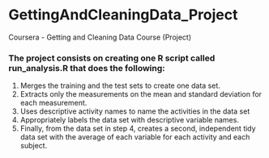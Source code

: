 # GettingAndCleaningData_Project
Coursera - Getting and Cleaning Data Course (Project)

### The project consists on creating one R script called run_analysis.R that does the following:
1. Merges the training and the test sets to create one data set.
2. Extracts only the measurements on the mean and standard deviation for each measurement.
3. Uses descriptive activity names to name the activities in the data set
4. Appropriately labels the data set with descriptive variable names.
5. Finally, from the data set in step 4, creates a second, independent tidy data set with the average of each variable for each activity and each subject.
